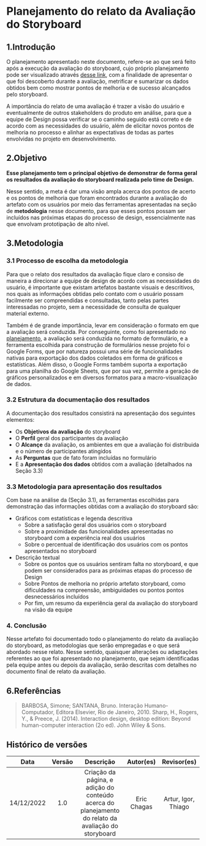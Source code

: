 # Planejamento do relato da Avaliação do Storyboard

## 1.Introdução

O planejamento apresentado neste documento, refere-se ao que será feito após a execução da avaliação do storyboard, cujo próprio planejamento pode ser visualizado através [desse link](https://interacao-humano-computador.github.io/2022.2-UnbIdiomas/Design%2C%20Avalia%C3%A7%C3%A3o%20e%20Desenvolvimento/N%C3%ADvel%201/Storyboard/planAvalStoryboard/), com a finalidade de apresentar o que foi descoberto durante a avaliação, metrificar e sumarizar os dados obtidos bem como mostrar pontos de melhoria e de sucesso alcançados pelo storyboard.

A importância do relato de uma avaliação é trazer a visão do usuário e eventualmente de outros stakeholders do produto em análise, para que a equipe de Design possa verificar se o caminho seguido está correto e de acordo com as necessidades do usuário, além de elicitar novos pontos de melhoria no processo e alinhar as expectativas de todas as partes envolvidas no projeto em desenvolvimento.

## 2.Objetivo

**Esse planejamento tem o principal objetivo de demonstrar de forma geral os resultados da avaliação do storyboard realizada pelo time de Design.**

Nesse sentido, a meta é dar uma visão ampla acerca dos pontos de acerto e os pontos de melhoria que foram encontrados durante a avaliação do artefato com os usuários por meio das ferramentas apresentadas na seção de **metodologia** nesse documento, para que esses pontos possam ser incluídos nas próximas etapas do processo de design, essencialmente nas que envolvam prototipação de alto nível. 

## 3.Metodologia

### 3.1 Processo de escolha da metodologia

Para que o relato dos resultados da avaliação fique claro e consiso de maneira a direcionar a equipe de design de acordo com as necessidades do usuário, é importante que existam artefatos bastante visuais e descritivos, nos quais as informações obtidas pelo contato com o usuário possam facilmente ser compreendidas e consultadas, tanto pelas partes interessadas no projeto, sem a necessidade de consulta de qualquer material externo. 

Também é de grande importância, levar em consideração o formato em que a avaliação será conduzida. Por conseguinte, como foi apresentado no [planejamento](https://interacao-humano-computador.github.io/2022.2-UnbIdiomas/Design%2C%20Avalia%C3%A7%C3%A3o%20e%20Desenvolvimento/N%C3%ADvel%201/Storyboard/planAvalStoryboard/), a avaliação será conduzida no formato de formulário, e a ferramenta escolhida para construção de formulários nesse projeto foi o Google Forms, que por natureza possui uma série de funcionalidades nativas para exportação dos dados coletados em forma de gráficos e estatísticas. Além disso, o Google Forms também suporta a exportação para uma planilha do Google Sheets, que por sua vez, permite a geração de gráficos personalizados e em diversos formatos para a macro-visualização de dados.

### 3.2 Estrutura da documentação dos resultados

A documentação dos resultados consistirá na apresentação dos seguintes elementos: 

- Os **Objetivos da avaliação** do storyboard
- O **Perfil** geral dos participantes da avaliação
- O **Alcançe** da avaliação, os ambientes em que a avaliação foi distribuida e o número de participantes atingidos
- As **Perguntas** que de fato foram incluídas no formulário
- E a **Apresentação dos dados** obtidos com a avaliação (detalhados na Seção 3.3) 

### 3.3 Metodologia para apresentação dos resultados

Com base na análise da (Seção 3.1), as ferramentas escolhidas para demonstração das informações obtidas com a avaliação do storyboard são:

- Gráficos com estatísticas e legenda descritiva
    - Sobre a satisfação geral dos usuários com o storyboard
    - Sobre a proximidade das funcionalidades apresentadas no storyboard com a experiência real dos usuários
    - Sobre o percentual de identificação dos usuários com os pontos apresentados no storyboard
- Descrição textual
    - Sobre os pontos que os usuários sentiram falta no storyboard, e que podem ser considerados para as próximas etapas do processo de Design
    - Sobre Pontos de melhoria no próprio artefato storyboard, como dificuldades na compreensão, ambiguidades ou pontos pontos desnecessários incluídos 
    - Por fim, um resumo da experiência geral da avaliação do storyboard na visão da equipe 

### 4. Conclusão

Nesse artefato foi documentado todo o planejamento do relato da avaliação do storyboard, as metodologias que serão empregadas e o que será abordado nesse relato. Nesse sentido, quaisquer alterações ou adaptações referentes ao que foi apresentado no planejamento, que sejam identificadas pela equipe antes ou depois da avaliação, serão descritas com detalhes no documento final de relato da avaliação.

## 6.Referências

> BARBOSA, Simone; SANTANA, Bruno. Interação Humano-Computador, Editora Elsevier, Rio de Janeiro, 2010.
> Sharp, H., Rogers, Y., & Preece, J. (2014). Interaction design, desktop edition: Beyond human-computer interaction (2o ed). John Wiley & Sons.

## Histórico de versões
|    Data    | Versão |                                              Descrição                                              |  Autor(es)  |     Revisor(es)     |
| :--------: | :----: | :-------------------------------------------------------------------------------------------------: | :---------: | :-----------------: |
| 14/12/2022 |  1.0   | Criação da página, e adição do conteúdo acerca do planejamento do relato da avaliação do storyboard | Eric Chagas | Artur, Igor, Thiago |
